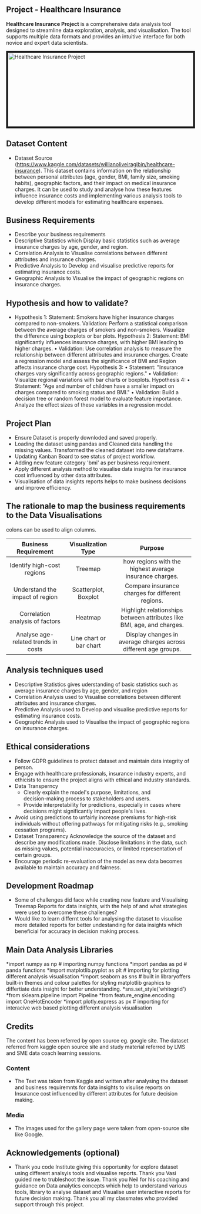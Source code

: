 ## Project - Healthcare Insurance

**Healthcare Insurance Project** is a comprehensive data analysis tool designed to streamline data exploration, analysis, and visualisation. The tool supports multiple data formats and provides an intuitive interface for both novice and expert data scientists.

<img src="https:/workspace/HealthcareInsurance_Project/HealthInsurance.jpg" alt="Healthcare Insurance Project" width="600" height="200" style="border:5px solid;">

## Dataset Content
* Dataset Source (https://www.kaggle.com/datasets/willianoliveiragibin/healthcare-insurance).
This dataset contains information on the relationship between personal attributes (age, gender, BMI, family size, smoking habits), geographic factors, and their impact on medical insurance charges. It can be used to study and analyse how these features influence insurance costs and implementing various analysis tools to develop different models for estimating healthcare expenses.

## Business Requirements
* Describe your business requirements
* Descriptive Statistics which Display basic statistics such as average insurance charges by age, gender, and region.
* Correlation Analysis to  Visualise correlations between different attributes and insurance charges.
* Predictive Analysis to  Develop and visualise predictive reports for estimating insurance costs.
* Geographic Analysis to Visualise the impact of geographic regions on insurance charges.


## Hypothesis and how to validate?
* Hypothesis 1:
Statement: Smokers have higher insurance charges compared to non-smokers.
	Validation:
     Perform a statistical comparison between the average charges of smokers and non-smokers.
     Visualize the difference using boxplots or bar plots.
Hypothesis 2:
Statement: BMI significantly influences insurance charges, with higher BMI leading to higher charges.
•	Validation:
	         Use correlation analysis to measure the relationship between different attributes and insurance charges.
              Create a regression model and assess the significance of BMI and Region affects insurance charge cost.
Hypothesis 3:
•	Statement: "Insurance charges vary significantly across geographic regions."
•	Validation:
               Visualize regional variations with bar charts or boxplots.
Hypothesis 4:
•	Statement: "Age and number of children have a smaller impact on charges compared to smoking status and BMI."
•	Validation:
	           Build a decision tree or random forest model to evaluate feature importance.
	           Analyze the effect sizes of these variables in a regression model.


## Project Plan
* Ensure Dataset is properly downloded and saved properly.
* Loading the dataset using pandas and Cleaned data handling the missing values. Transformed the cleaned dataset into new dataframe.
* Updating Kanban Board to see status of project workflow.
* Adding new feature category 'bmi' as per business requirement.
* Apply different analysis method to visualise data insights for insurance cost influenced by other data attributes.
* Visualisation of data insights reports helps to make business decisions and improve efficiency.

## The rationale to map the business requirements to the Data Visualisations
colons can be used to align columns.

| Business Requirement       | Visualization Type  |  Purpose   |
| :-------------: |:-------------:| :-----:|
| Identify high-cost regions | Treemap | how regions with the highest average insurance charges. |
| Understand the impact of region     | Scatterplot, Boxplot  | Compare insurance charges for different regions. |
| Correlation analysis of factors | Heatmap   | Highlight relationships between attributes like BMI, age, and charges.|
| Analyse age-related trends in costs | Line chart or bar chart  |  Display changes in average charges across different age groups.|

## Analysis techniques used
* Descriptive Statistics gives uderstanding of basic statistics such as average insurance charges by age, gender, and region
* Correlation Analysis used to Visualise correlations between different attributes and insurance charges.
* Predictive Analysis used to  Develop and visualise predictive reports for estimating insurance costs.
* Geographic Analysis used to Visualise the impact of geographic regions on insurance charges.

## Ethical considerations
* Follow GDPR guidelines to protect dataset and maintain data integrity of person.
* Engage with healthcare professionals, insurance industry experts, and ethicists to 
  ensure the project aligns with ethical and industry standards.
* Data Transperncy
   - Clearly explain the model's purpose, limitations, and      
     decision-making process to stakeholders and users.
   - Provide interpretability for predictions, especially in cases where decisions might significantly impact people's lives.
* Avoid using predictions to unfairly increase premiums for high-risk individuals 
  without offering pathways for mitigating risks (e.g., smoking cessation programs).
* Dataset Transparency
	Acknowledge the source of the dataset and describe any modifications made.
     Disclose limitations in the data, such as missing values, potential inaccuracies, or limited representation of certain groups.
* Encourage periodic re-evaluation of the model as new data becomes available to 
  maintain accuracy and fairness.


## Development Roadmap
* Some of challenges did face while creating new feature and Visualising Treemap Reports for data insights, with the help of and what strategies were used to overcome these challenges?
* Would like to learn differnt tools for analysing the dataset to visualise more detailed reports for better undestanding for data insights which beneficial for accuracy in decision making process.

## Main Data Analysis Libraries
*import numpy as np    # importing numpy functions
*import pandas as pd   # panda functions
*import matplotlib.pyplot as plt  # importing for plotting different analysis visualisation
*import seaborn as sns            # built in libraryoffers built-in themes and colour palettes for styling matplotlib graphics to differtiate data insight for better understanding.
*sns.set_style('whitegrid')
*from sklearn.pipeline import Pipeline
*from feature_engine.encoding import OneHotEncoder
*import plotly.express as px     # importing for interacive web based plotting different analysis visualisation


## Credits 

The content has been referred by open source eg. google site. The dataset referred from kaggle open source site and study material referred by LMS and SME data coach learning sessions.

### Content 

- The Text was taken from Kaggle and written after analysing the dataset and business requiremnts for data insights to visulise reports on Insurance cost influenced by different attributes for future decision making.

### Media

- The images used for the gallery page were taken from open-source site like Google. 

## Acknowledgements (optional)
* Thank you code Institute giving this opportunity for explore dataset using different analsyis tools and visualise reports.
Thank you Vasi guided me to trubleshoot the issue. Thank you Neil for his coaching and guidance on Data analytics concepts which help to understand various tools, library to analyse dataset and Visualise user interactive reports for future decision making. Thank you all my classmates who provided support through this project.